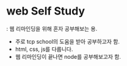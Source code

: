 # web Self Study
: 웹 리마인딩을 위해 혼자 공부해보는 용.
- 주로 tcp school의 도움을 받아 공부하고자 함.
- html, css, js를 다룹니다.
- 웹 리마인딩이 끝나면 node를 공부해보고자 함.
